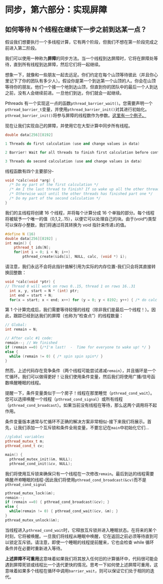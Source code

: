 # 同步，第六部分：实现屏障

## 如何等待 N 个线程在继续下一步之前到达某一点？

假设我们想要执行一个多线程计算，它有两个阶段，但我们不想在第一阶段完成之前进入第二阶段。

我们可以使用一种称为**屏障**的同步方法。当一个线程到达屏障时，它将在屏障处等待，直到所有线程到达屏障，然后它们将一起继续。

想象一下，就像和一些朋友一起去远足。你们约定在每个山顶等待彼此（并且你心里记下了你的团队有多少人）。假设你是第一个到达第一个山顶的人。你会在山顶等待你的朋友。他们一个接一个地到达山顶，但直到你的团队中的最后一个人到达之前，没有人会继续前进。一旦他们到达，你们就会一起继续。

Pthreads 有一个实现这一点的函数`pthread_barrier_wait()`。您需要声明一个`pthread_barrier_t`变量，并使用`pthread_barrier_init()`对其进行初始化。`pthread_barrier_init()`将参与屏障的线程数作为参数。[这里有一个例子。](https://github.com/angrave/SystemProgramming/wiki/Sample-program-using-pthread-barriers)

现在让我们实现自己的屏障，并使用它在大型计算中同步所有线程。

```cpp
double data[256][8192]

1 Threads do first calculation (use and change values in data)

2 Barrier! Wait for all threads to finish first calculation before continuing

3 Threads do second calculation (use and change values in data)
```

线程函数有四个主要部分-

```cpp
void *calc(void *arg) {
  /* Do my part of the first calculation */
  /* Am I the last thread to finish? If so wake up all the other threads! */
  /* Otherwise wait until the other threads has finished part one */
  /* Do my part of the second calculation */
}
```

我们的主线程将创建 16 个线程，并将每个计算分成 16 个单独的部分。每个线程将被赋予一个唯一的值（0,1,2,..15），以便它可以处理自己的块。由于(void*)类型可以保存小整数，我们将通过将其转换为 void 指针来传递`i`的值。

```cpp
#define N (16)
double data[256][8192] ;
int main() {
    pthread_t ids[N];
    for(int i = 0; i < N; i++)  
        pthread_create(&ids[i], NULL, calc, (void *) i);
```

请注意，我们永远不会将此指针值解引用为实际的内存位置-我们只会将其直接转换回整数：

```cpp
void *calc(void *ptr) {
// Thread 0 will work on rows 0..15, thread 1 on rows 16..31
  int x, y, start = N * (int) ptr;
  int end = start + N; 
  for(x = start; x < end; x++) for (y = 0; y < 8192; y++) { /* do calc #1 */ }
```

第 1 个计算完成后，我们需要等待较慢的线程（除非我们是最后一个线程！）。因此，跟踪已经到达我们的屏障（也称为“检查点”）的线程数量：

```cpp
// Global: 
int remain = N;

// After calc #1 code:
remain--; // We finished
if (remain ==0) {/*I'm last!  -  Time for everyone to wake up! */ }
else {
  while (remain != 0) { /* spin spin spin*/ }
}
```

然而，上述代码存在竞争条件（两个线程可能尝试递减`remain`），并且循环是一个忙循环。我们可以做得更好！让我们使用条件变量，然后我们将使用广播/信号函数唤醒睡眠的线程。

提醒一下，条件变量类似于一个房子！线程在那里睡觉（`pthread_cond_wait`）。您可以选择唤醒一个线程（`pthread_cond_signal`）或所有线程（`pthread_cond_broadcast`）。如果当前没有线程在等待，那么这两个调用将不起作用。

条件变量版本通常与忙循环不正确的解决方案非常相似-接下来我们将展示。首先，让我们添加一个互斥锁和条件全局变量，不要忘记在`main`中初始化它们...

```cpp
//global variables
pthread_mutex_t m;
pthread_cond_t cv;

main() {
  pthread_mutex_init(&m, NULL);
  pthread_cond_init(&cv, NULL);
```

我们将使用互斥锁来确保只有一个线程在一次修改`remain`。最后到达的线程需要唤醒*所有*睡眠的线程-因此我们将使用`pthread_cond_broadcast(&cv)`而不是`pthread_cond_signal`

```cpp
pthread_mutex_lock(&m);
remain--; 
if (remain ==0) { pthread_cond_broadcast(&cv); }
else {
  while(remain != 0) { pthread_cond_wait(&cv, &m); }
}
pthread_mutex_unlock(&m);
```

当线程进入`pthread_cond_wait`时，它释放互斥锁并进入睡眠状态。在将来的某个时刻，它将被唤醒。一旦我们将线程从睡眠中唤醒，它在返回之前必须等待直到可以锁定互斥锁。请注意，即使一个睡眠的线程提前醒来，它也会检查 while 循环条件并在必要时重新进入等待。

**上述屏障不可重用**这意味着如果我们将其放入任何旧的计算循环中，代码很可能会遇到屏障死锁或线程比一个迭代更快的情况。思考一下如何使上述屏障可重用，这意味着如果多个线程在循环中调用`barrier_wait`，则可以保证它们处于相同的迭代。
